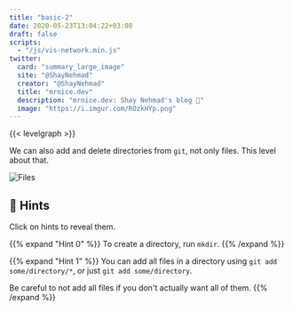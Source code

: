 ```yaml
---
title: "basic-2"
date: 2020-05-23T13:04:22+03:00
draft: false
scripts: 
  - "/js/vis-network.min.js"
twitter:
  card: "summary_large_image"
  site: "@ShayNehmad"
  creator: "@ShayNehmad"
  title: "mrnice.dev"
  description: "mrnice.dev: Shay Nehmad's blog 🧔"
  image: "https://i.imgur.com/ROzkHYp.png"
---
```


{{< levelgraph >}}

We can also add and delete directories from `git`, not only files. This level about that.

![Files](https://media.giphy.com/media/AaBhK3dHsk0XS/giphy.gif "Files")

## 🧩 Hints

Click on hints to reveal them.

{{% expand "Hint 0" %}}
To create a directory, run `mkdir`.
{{% /expand %}}

{{% expand "Hint 1" %}}
You can add all files in a directory using `git add some/directory/*`, or just `git add some/directory`.

Be careful to not add all files if you don't actually want all of them.
{{% /expand %}}
